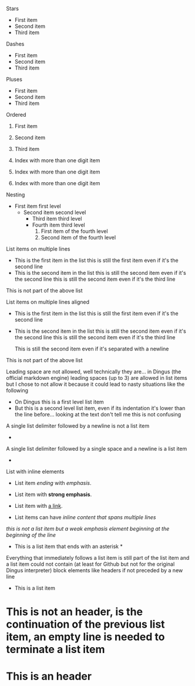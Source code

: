 Stars

* First item
* Second item
* Third item


Dashes

- First item
- Second item
- Third item


Pluses

+ First item
+ Second item
+ Third item

Ordered

1. First item
2. Second item
3. Third item

10. Index with more than one digit item
11. Index with more than one digit item
12. Index with more than one digit item

Nesting

* First item first level
  * Second item second level
    * Third item third level
    * Fourth item third level
      1. First item of the fourth level
      2. Second item of the fourth level

List items on multiple lines

* This is the first item in the list
this is still the first item even if it's the second line
* This is the second item in the list
this is still the second item even if it's the second line
this is still the second item even if it's the third line

This is not part of the above list


List items on multiple lines aligned

* This is the first item in the list
  this is still the first item even if it's the second line
* This is the second item in the list
  this is still the second item even if it's the second line
  this is still the second item even if it's the third line

  This is still the second item even if it's separated with a newline

This is not part of the above list


Leading space are not allowed, well technically they are… in Dingus (the official markdown engine) leading spaces (up to 3) are allowed in list items but I chose to not allow it because it could lead to nasty situations like the following

  * On Dingus this is a first level list item
 * But this is a second level list item, even if its indentation it's lower than the line before… looking at the text don't tell me this is not confusing

A single list delimiter followed by a newline is not a list item

*

A single list delimiter followed by a single space and a newline is a list item

*


List with inline elements

* List item _ending_
with _emphasis_.

* List item with **strong emphasis**.

* List item with [a link](http://google.com).

* List items can have *inline content
  that spans multiple lines*

*this is not a list item but a weak emphasis element beginning at the beginning of the line*

* This is a list item that ends with an asterisk *

Everything that immediately follows a list item is still part of the list item and a list item could not contain (at least for Github but not for the original Dingus interpreter) block elements like headers if not preceded by a new line

* This is a list item
# This is not an header, is the continuation of the previous list item, an empty line is needed to terminate a list item

# This is an header
